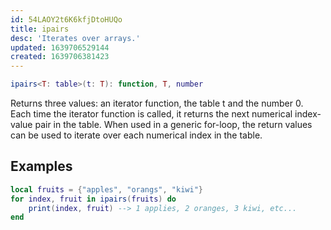 ```yaml
---
id: 54LAOY2t6K6kfjDtoHUQo
title: ipairs
desc: 'Iterates over arrays.'
updated: 1639706529144
created: 1639706381423
---
```

```Lua
ipairs<T: table>(t: T): function, T, number
```
Returns three values: an iterator function, the table t and the number 0. Each time the iterator function is called, it returns the next numerical index-value pair in the table. When used in a generic for-loop, the return values can be used to iterate over each numerical index in the table.
## Examples
```Lua
local fruits = {"apples", "orangs", "kiwi"}
for index, fruit in ipairs(fruits) do
    print(index, fruit) --> 1 applies, 2 oranges, 3 kiwi, etc...
end
```